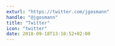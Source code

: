 ```yaml
---
exturl: "https://twitter.com/jgosmann"
handle: "@jgosmann"
title: "Twitter"
icon: "twitter"
date: 2018-09-18T13:10:52+02:00
---
```


